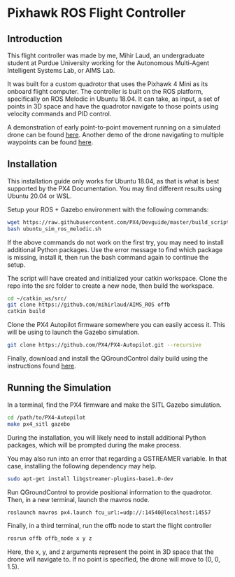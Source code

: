 # Pixhawk ROS Flight Controller

## Introduction

This flight controller was made by me, Mihir Laud, an undergraduate student at Purdue University working for the Autonomous Multi-Agent Intelligent Systems Lab, or AIMS Lab. 

It was built for a custom quadrotor that uses the Pixhawk 4 Mini as its onboard flight computer. The controller is built on the ROS platform, specifically on ROS Melodic in Ubuntu 18.04. It can take, as input, a set of points in 3D space and have the quadrotor navigate to those points using velocity commands and PID control.

A demonstration of early point-to-point movement running on a simulated drone can be found [here](https://youtu.be/Y0Lm5s196Io). Another demo of the drone navigating to multiple waypoints can be found [here](https://youtu.be/-N6l_FVbApk).

## Installation

This installation guide only works for Ubuntu 18.04, as that is what is best supported by the PX4 Documentation. You may find different results using Ubuntu 20.04 or WSL.

Setup your ROS + Gazebo environment with the following commands:

```bash
wget https://raw.githubusercontent.com/PX4/Devguide/master/build_scripts/ubuntu_sim_ros_melodic.sh
bash ubuntu_sim_ros_melodic.sh
```

If the above commands do not work on the first try, you may need to install additional Python packages. Use the error message to find which package is missing, install it, then run the bash command again to continue the setup.

The script will have created and initialized your catkin workspace. Clone the repo into the src folder to create a new node, then build the workspace.

```bash
cd ~/catkin_ws/src/
git clone https://github.com/mihirlaud/AIMS_ROS offb
catkin build
```

Clone the PX4 Autopilot firmware somewhere you can easily access it. This will be using to launch the Gazebo simulation.

```bash
git clone https://github.com/PX4/PX4-Autopilot.git --recursive
```

Finally, download and install the QGroundControl daily build using the instructions found [here](https://docs.qgroundcontrol.com/master/en/getting_started/download_and_install.html).

## Running the Simulation

In a terminal, find the PX4 firmware and make the SITL Gazebo simulation.

```bash
cd /path/to/PX4-Autopilot
make px4_sitl gazebo
```

During the installation, you will likely need to install additional Python packages, which will be prompted during the make process. 

You may also run into an error that regarding a GSTREAMER variable. In that case, installing the following dependency may help.

```bash
sudo apt-get install libgstreamer-plugins-base1.0-dev
```

Run QGroundControl to provide positional information to the quadrotor. Then, in a new terminal, launch the mavros node.

```bash
roslaunch mavros px4.launch fcu_url:=udp://:14540@localhost:14557
```

Finally, in a third terminal, run the offb node to start the flight controller

```bash
rosrun offb offb_node x y z
```

Here, the x, y, and z arguments represent the point in 3D space that the drone will navigate to. If no point is specified, the drone will move to (0, 0, 1.5).